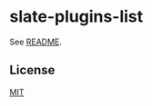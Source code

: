 # slate-plugins-list

See [README](https://github.com/udecode/slate-plugins).

## License

[MIT](../../../LICENSE)
